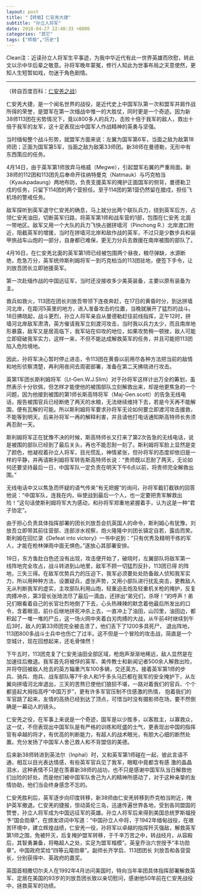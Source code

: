 ```yaml
---
layout: post
title: "【转载】仁安羌大捷"
subtitle: "孙立人将军"
date: 2018-04-27 22:48:33 +0800
categories: "其它"
tags: ["转载","历史"]
---
```

Clean注：近读孙立人将军生平事迹，为我中华近代有此一世界英雄而欣慰，转此文以示中华后辈之敬意。孙将军晚年蒙冤，修行人知此为世事布局之天意使然，更知人生短暂如戏，勿迷于角色剧情。

---

（转自百度百科：[仁安羌之战](https://baike.baidu.com/item/%E4%BB%81%E5%AE%89%E7%BE%8C%E4%B9%8B%E6%88%98)）

仁安羌大捷，是一个闻名世界的战役，是近代史上中国军队第一次和盟军并肩作战所得的荣誉，是盟军在第一次缅战中惟一的大胜仗，同时更是一个奇迹。因为新38师113团在劣势情况下，竟以800多人的兵力，击败十倍于我军的敌人，救出十倍于我军的友军，这十足表现出中国军人作战精神的英勇与坚强。

当时缅甸整个战斗形势，就盟军方面来说：左翼为国军第6军，当面之敌为敌第18师团；正面为国军第5军，当面之敌为敌第33师团。新38师在曼德勒，无形中有东西策应的任务。

4月14日，由于英军第1师放弃马格威（Megwe），引起盟军右翼的严重局面。新38师的112团和113团先后奉命开往纳特曼克（Natmauk）与巧克柏当（Kyaukpadaung）两地布防，负责支援英军的掩护正面国军的侧背，曼德勒卫戍的任务，只留下114团的两个营担任。至于114团的第1营仍然留在腊戍，担任飞机场的警戒任务。

敌军探听到英军退守仁安羌的确息，马上就分出两个联队兵力，绕到英军后方，占领仁安羌油田，切断英军归路，将英军第1师和战车营的1部，包围在仁安羌 北面一带地区。敌军又用一个大队的兵力飞快占据拼墙河（Pinchong R.）北岸渡口附近，阻截英军的增援，当时在拼墙河北岸和敌作战的英军，不过只是少数步兵和装甲旅战车山炮的一部分，自身都已难保，更无力分兵去救援在南岸被围的部队了。

4月16日，在仁安羌北面的英军第1师已经被包围两个昼夜，粮尽弹缺，水源断绝，危急万分，英军统帅斯利姆将军一到巧克柏当的113团驻地，便签下手令，让刘放吾团长立即驰援英军。

第一次赴缅作战的中国远征军，当时还没接收多少美英装备，主要以原有装备为主。

救兵如救火，113团在团长刘放吾带领下连夜奔赶，在17日的黄昏时分，到达拼墙河北岸，在距河5英里的地方，进入准备攻击的位置，当晚就展开了猛烈的战斗。18日拂晓起，战斗更烈，孙立人将军亲自从曼德勒赶往前线指挥，正午12时，拼墙河北岸敌军肃清，英方催请我军立刻渡河攻击，当时我以兵力太少，而且南岸地形暴露，敌军又是居高临下，我军站在仰攻的地位，如果攻势稍一顿挫，敌人可能立即窥破我军实力，这样一来，不但不能达成解救英军的任务，并且可能把113团陷入危险境地。

因此，孙将军决心暂时停止进击，令113团在黄昏以前用尽各种方法把当前的敌情和地形侦察清楚，再利用夜间去周密部署，准备在第二天拂晓进行攻击。

英第1军团长斯利姆将军（Lt-Gen.W.J.Slim）对于孙将军这样计出万全的筹划，虽然表示十分钦佩，但怎样才能使他的被围部队立刻解救出来，却是他更焦急的一个问题，因为他接到被围的第1师长斯高特将军（Maj-Gen.scott）的告急无线电话，报告被围官兵已经断绝了两天的水粮，无法继续维持下去，若是今天再不能解围，便有瓦解的可能。所以斯利姆将军要求孙将军无论如何要立即渡河攻击援救，不能等到明天。后来孙将军一再的解释利害，并且请他打电话通知斯高特师长务须再忍耐一天。

斯利姆将军正在犹豫不决的时候，斯高特师长又打来了第2次告急的无线电话，说是被围的部队已经到了最后关头，再也不能忍耐一刻了。斯利姆将军脸上显然是变了颜色，他凝视着孙立人将军，目光慌乱，神情紧张，但孙将军的态度却依旧是一样的平静，并再请斯利姆将军转告斯高特师长说：“贵师既以忍耐了两天，无论如何还要坚持最后一日，中国军队一定负责在明天下午6点以前，将贵师完全解救出围。”

无线电话中又以焦急而怀疑的语气传来“有无把握”的询问，孙将军截钉截铁的回答他说：“中国军队，连我在内，纵使战到最后一个人，也一定要把贵军解救出险！”这句话使斯利姆将军大为感动，和孙将军郑重地紧握着手，认为这是一种“君子协定”。

由于担心负责具体指挥部署的团长刘放吾会抗英国人的命令，斯利姆心有犹豫，刘放吾立即带其前往营部、连部涉水视察，炮火隆隆中刘团长镇定自若，露齿而笑。斯利姆在回忆录《Defeat into victory》一书中说到：“只有优秀及精明干练的军人，才能在枪林弹雨中面无惧色。”遂放心其部署安排。

19日，东方鱼肚白色还没有出现，攻击便开始了，破晓时，左翼部队将敌军第一线阵地完全攻占，战斗转进到山地里，敌军不顾一切猛烈反扑，113团已得 的阵地，三失三得。在敌军优势兵力的压迫下，我军必须要处处防备敌人侦知我军实力，所以用种种方法，设置疑兵，虚张声势，又用小部队进行扰乱突击，更教敌人无从判断我军的虚实，主攻部队利用山炮，轻重迫击炮及轻重机关枪的掩护，反复肉搏冲杀，第3营长张琦流尽了最后一滴血，还拼出“弟兄们，杀呀！”的呼声！弟兄们眼看着自己的长官壮烈地倒了下去，心头热辣辣的默念着他最后所发出的口令，含着眼泪，前仆后继地拼死冲杀上去，一直冲上了油田，山凹里，油田边，都积起了一堆一堆的尸丘，这一场火网中夹着白刃肉搏的大战，从午前4时继续到午后3时，敌人的第33师团完全被击溃了，他们丢下了1200多具死尸， 退出阵地，113团800多战斗士兵中也伤亡了过半。这不但是一个冒险的攻击战，简直是一个空城计，现在回想起来，还毛骨悚然！

下午五时，113团克复了仁安羌油田全部区域，枪炮声渐渐地稀远，敌人显然是在加速往后撤退。我军首先将被俘的英军、美传教士和新闻记者500余人解救出险，并将夺回被敌人抢去的英方辎重汽车100多辆，交还英方。接着英军第1师的步兵、骑兵、炮兵、战车部队等7千余人和1千多头马匹都在我军的安全掩护下，从左翼向拼墙河北岸退出，三天的苦熬已使他们狼狈不堪，一路对着我们的官兵、个个都竖起大拇指高呼“中国万岁”，更有许多军官压制不住感激的热情， 抱着我们的军官跳了起来，友情的高扬已经到达了顶点，可惜当时没有摄影师在场，要不然倒确是一幕动人的镜头。

仁安羌之役，在军事上来说是一个奇迹，国军是以少胜多，以客胜主，以寡救众，这一仗，不但表现出中国军队是有严格的训练和旺盛的士气，更表现出中国的指挥官有卓越的将才，有优高的判断能力，有超人的战术眼光，有胆大心细的断然处置。充分发扬了中国军人舍己救人和不背盟信的美德。

后来新38师转进到英法尔（Inphal）时，又和英军第1师碰在一起，彼此言语不通，相互以目光表达情感，有些英军官兵见了我军，眼眶中竟都含有感 激的晶晶泪水，这种表情不只是在羡慕新38师的战功，也不只是感谢中国军队当日解救他们出险的好处，而是他们被中国军队舍己为人的精神所感动了，对于这种亲挚的友情协助，他们当会终身感念不忘的。

仁安羌胜利后，英军逐步向印度转移，新38师由仁安羌转移到乔克柏当附近，掩护英军撤退。仁安羌的捷报，惊动英伦三岛，迅速传遍世界各地，受到各同盟国的赞誉，孙立人将军成为中国远征军的英雄。孙立人将军后来得到美国总统罗斯福授予“国会勋章”，在颁发颂词中写道：“中国孙立人中将，于1942年缅甸战役，在艰苦环境中，建立辉煌战绩，仁安羌一役，孙将军以卓越的指挥歼灭强敌，解救英军第1师之围，免被歼灭，后复掩护盟军转移，于千辛万苦之中，转战经月，从容殿后，其智勇兼备，将略超人之处，实足为盟军楷模”。英皇乔治六世授予“丰功勋章”。中国政府奖给“四等云麾勋章”。副师长齐学启、113团团长 刘放吾和各营营长，分别获得中、英政府的嘉奖。

英国首相撒切尔夫人在1992年4月访问美国时，特向当年率团具体指挥部署解救英军、定居在美国的93岁的刘放吾团长致以亲切慰问，感谢他50年前在仁安羌战役中，拯救英军的功绩。
